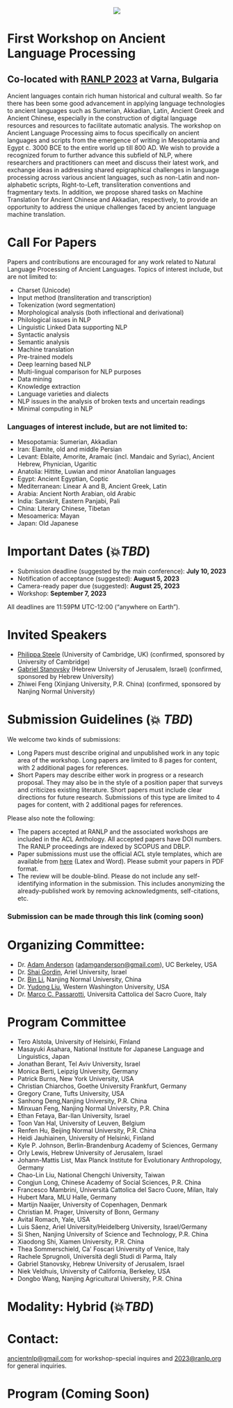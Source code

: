 <div align='center'>
<img src = 'https://www.dhbase.com/codehub/images/alp/alp1.png'>
</div>

# First Workshop on Ancient Language Processing
## Co-located with [RANLP 2023](https://ranlp.org/ranlp2023/) at Varna, Bulgaria

Ancient languages contain rich human historical and cultural wealth. So far there has been some good advancement in applying language technologies to ancient languages such as Sumerian, Akkadian, Latin, Ancient Greek and Ancient Chinese, especially in the construction of digital language resources and resources to facilitate automatic analysis. The workshop on Ancient Language Processing aims to focus specifically on ancient languages and scripts from the emergence of writing in Mesopotamia and Egypt c. 3000 BCE to the entire world up till 800 AD. We wish to provide a recognized forum to further advance this subfield of NLP, where researchers and practitioners can meet and discuss their latest work, and exchange ideas in addressing shared epigraphical challenges in language processing across various ancient languages, such as non-Latin and non-alphabetic scripts, Right-to-Left, transliteration conventions and fragmentary texts. In addition, we propose shared tasks on Machine Translation for Ancient Chinese and Akkadian, respectively, to provide an opportunity to address the unique challenges faced by ancient language machine translation. 

# Call For Papers
Papers and contributions are encouraged for any work related to Natural Language Processing of Ancient Languages. Topics of interest include, but are not limited to:
* Charset (Unicode)
* Input method (transliteration and transcription)
* Tokenization (word segmentation)
* Morphological analysis (both inflectional and derivational)
* Philological issues in NLP
* Linguistic Linked Data supporting NLP
* Syntactic analysis
* Semantic analysis
* Machine translation
* Pre-trained models
* Deep learning based NLP
* Multi-lingual comparison for NLP purposes
* Data mining
* Knowledge extraction
* Language varieties and dialects
* NLP issues in the analysis of broken texts and uncertain readings
* Minimal computing in NLP

### Languages of interest include, but are not limited to:
* Mesopotamia: Sumerian, Akkadian
* Iran: Elamite, old and middle Persian
* Levant: Eblaite, Amorite, Aramaic (incl. Mandaic and Syriac), Ancient Hebrew, Phynician, Ugaritic
* Anatolia: Hittite, Luwian and minor Anatolian languages
* Egypt: Ancient Egyptian, Coptic
* Mediterranean: Linear A and B, Ancient Greek, Latin
* Arabia: Ancient North Arabian, old Arabic
* India: Sanskrit, Eastern Panjabi, Pali
* China: Literary Chinese, Tibetan
* Mesoamerica: Mayan
* Japan: Old Japanese

# Important Dates (💥*TBD*)
* Submission deadline (suggested by the main conference): **July 10, 2023**
* Notification of acceptance (suggested): **August 5, 2023**
* Camera-ready paper due (suggested): **August 25, 2023**
* Workshop: **September 7, 2023**

All deadlines are 11:59PM UTC-12:00 (“anywhere on Earth”).

# Invited Speakers
* [Philippa Steele](https://www.classics.cam.ac.uk/directory/philippa-steele) (University of Cambridge, UK) (confirmed, sponsored by University of Cambridge)
* [Gabriel Stanovsky](https://gabrielstanovsky.github.io) (Hebrew University of Jerusalem, Israel) (confirmed, sponsored by Hebrew University)
* Zhiwei Feng (Xinjiang University, P.R. China) (confirmed, sponsored by Nanjing Normal University)

# Submission Guidelines (💥 *TBD*) 

We welcome two kinds of submissions:
* Long Papers must describe original and unpublished work in any topic area of the workshop. Long papers are limited to 8 pages for content, with 2 additional pages for references.
* Short Papers may describe either work in progress or a research proposal. They may also be in the style of a position paper that surveys and criticizes existing literature. Short papers must include clear directions for future research. Submissions of this type are limited to 4 pages for content, with 2 additional pages for references.

Please also note the following:
* The papers accepted at RANLP and the associated workshops are included in the ACL Anthology. All accepted papers have DOI numbers. The RANLP proceedings are indexed by SCOPUS and DBLP.
* Paper submissions must use the official ACL style templates, which are available from [here](https://github.com/acl-org/acl-style-files) (Latex and Word). Please submit your papers in PDF format. 
* The review will be double-blind. Please do not include any self-identifying information in the submission. This includes anonymizing the already-published work by removing acknowledgments, self-citations, etc.

### Submission can be made through this link (coming soon)

# Organizing Committee:
* Dr. [Adam Anderson](https://bids.berkeley.edu/people/adam-g-anderson) (adamganderson@gmail.com), UC Berkeley, USA
* Dr. [Shai Gordin](https://shaigordin.academia.edu/), Ariel University, Israel
* Dr. [Bin Li](https://www.researchgate.net/profile/Bin-Li-238), Nanjing Normal University, China
* Dr. [Yudong Liu](https://liuy2.github.io/), Western Washington University, USA
* Dr. [Marco C. Passarotti](https://publires.unicatt.it/en/persons/marco-carlo-passarotti), Università Cattolica del Sacro Cuore, Italy


# Program Committee 
* Tero Alstola, University of Helsinki, Finland
* Masayuki Asahara, National Institute for Japanese Language and Linguistics, Japan
* Jonathan Berant, Tel Aviv University, Israel 
* Monica Berti, Leipzig University, Germany 
* Patrick Burns, New York University, USA
* Christian Chiarchos, Goethe University Frankfurt, Germany
* Gregory Crane, Tufts University, USA
* Sanhong Deng,Nanjing University, P.R. China
* Minxuan Feng, Nanjing Normal University,  P.R. China
* Ethan Fetaya, Bar-Ilan University, Israel 
* Toon Van Hal, University of Leuven, Belgium
* Renfen Hu, Beijing Normal University,  P.R. China 
* Heidi Jauhiainen, University of Helsinki, Finland
* Kyle P. Johnson, Berlin-Brandenburg Academy of Sciences, Germany 
* Orly Lewis, Hebrew University of Jerusalem, Israel 
* Johann-Mattis List, Max Planck Institute for Evolutionary Anthropology, Germany 
* Chao-Lin Liu, National Chengchi University, Taiwan 
* Congjun Long, Chinese Academy of Social Sciences, P.R. China
* Francesco Mambrini, Università Cattolica del Sacro Cuore, Milan, Italy 
* Hubert Mara, MLU Halle, Germany
* Martijn Naaijer, University of Copenhagen, Denmark 
* Christian M. Prager, University of Bonn, Germany 
* Avital Romach, Yale, USA
* Luis Sáenz, Ariel University/Heidelberg University, Israel/Germany 
* Si Shen,  Nanjing University of Science and Technology, P.R. China
* Xiaodong Shi, Xiamen University, P.R. China 
* Thea Sommerschield, Ca' Foscari University of Venice, Italy 
* Rachele Sprugnoli, Università degli Studi di Parma, Italy 
* Gabriel Stanovsky, Hebrew University of Jerusalem, Israel 
* Niek Veldhuis, University of California, Berkeley, USA 
* Dongbo Wang, Nanjing Agricultural University, P.R. China

# Modality: Hybrid (💥*TBD*)
# Contact: 
<ancientnlp@gmail.com> for workshop-special inquires and <2023@ranlp.org> for general inquiries. 
# Program (Coming Soon)
